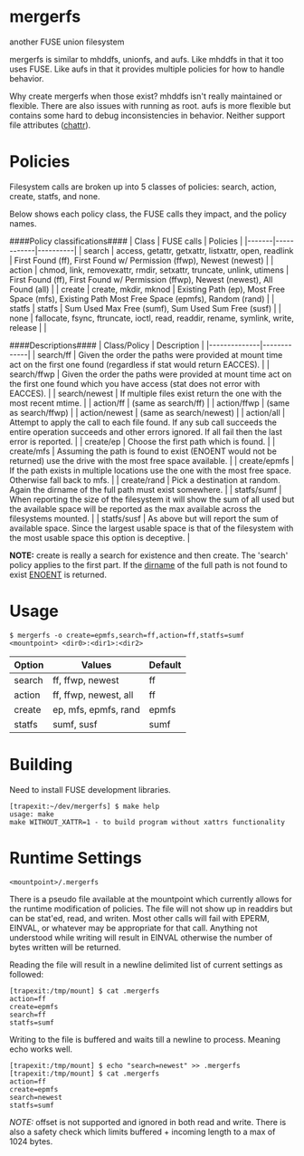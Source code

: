 mergerfs
========

another FUSE union filesystem

mergerfs is similar to mhddfs, unionfs, and aufs. Like mhddfs in that it too uses FUSE. Like aufs in that it provides multiple policies for how to handle behavior.

Why create mergerfs when those exist? mhddfs isn't really maintained or flexible. There are also issues with running as root. aufs is more flexible but contains some hard to debug inconsistencies in behavior. Neither support file attributes ([chattr](http://linux.die.net/man/1/chattr)).

Policies
========

Filesystem calls are broken up into 5 classes of policies: search, action, create, statfs, and none.

Below shows each policy class, the FUSE calls they impact, and the policy names.

####Policy classifications####
| Class | FUSE calls | Policies |
|-------|------------|----------|
| search | access, getattr, getxattr, listxattr, open, readlink  | First Found (ff), First Found w/ Permission (ffwp), Newest (newest) |
| action | chmod, link, removexattr, rmdir, setxattr, truncate, unlink, utimens | First Found (ff), First Found w/ Permission (ffwp), Newest (newest), All Found (all) |
| create | create, mkdir, mknod | Existing Path (ep), Most Free Space (mfs), Existing Path Most Free Space (epmfs), Random (rand) |
| statfs | statfs | Sum Used Max Free (sumf), Sum Used Sum Free (susf) |
| none   | fallocate, fsync, ftruncate, ioctl, read, readdir, rename, symlink, write, release | |

####Descriptions####
| Class/Policy | Description |
|--------------|-------------|
| search/ff | Given the order the paths were provided at mount time act on the first one found (regardless if stat would return EACCES). |
| search/ffwp | Given the order the paths were provided at mount time act on the first one found which you have access (stat does not error with EACCES). |
| search/newest | If multiple files exist return the one with the most recent mtime. |
| action/ff | (same as search/ff) |
| action/ffwp | (same as search/ffwp) |
| action/newest | (same as search/newest) |
| action/all | Attempt to apply the call to each file found. If any sub call succeeds the entire operation succeeds and other errors ignored. If all fail then the last error is reported. |
| create/ep | Choose the first path which is found. |
| create/mfs | Assuming the path is found to exist (ENOENT would not be returned) use the drive with the most free space available. |
| create/epmfs | If the path exists in multiple locations use the one with the most free space. Otherwise fall back to mfs. |
| create/rand | Pick a destination at random. Again the dirname of the full path must exist somewhere. |
| statfs/sumf | When reporting the size of the filesystem it will show the sum of all used but the available space will be reported as the max available across the filesystems mounted. |
| statfs/susf | As above but will report the sum of available space. Since the largest usable space is that of the filesystem with the most usable space this option is deceptive. |

**NOTE:** create is really a search for existence and then create. The 'search' policy applies to the first part. If the [dirname](http://linux.die.net/man/3/dirname) of the full path is not found to exist [ENOENT](http://linux.die.net/man/3/errno) is returned.

Usage
=====

```
$ mergerfs -o create=epmfs,search=ff,action=ff,statfs=sumf <mountpoint> <dir0>:<dir1>:<dir2>
```

| Option | Values | Default |
|--------|--------|---------|
| search | ff, ffwp, newest | ff |
| action | ff, ffwp, newest, all | ff |
| create | ep, mfs, epmfs, rand | epmfs |
| statfs | sumf, susf | sumf |

Building
========

Need to install FUSE development libraries.


```
[trapexit:~/dev/mergerfs] $ make help
usage: make
make WITHOUT_XATTR=1 - to build program without xattrs functionality
```

Runtime Settings
================

```
<mountpoint>/.mergerfs
```

There is a pseudo file available at the mountpoint which currently allows for the runtime modification of policies. The file will not show up in readdirs but can be stat'ed, read, and writen. Most other calls will fail with EPERM, EINVAL, or whatever may be appropriate for that call. Anything not understood while writing will result in EINVAL otherwise the number of bytes written will be returned.

Reading the file will result in a newline delimited list of current settings as followed:

```
[trapexit:/tmp/mount] $ cat .mergerfs
action=ff
create=epmfs
search=ff
statfs=sumf
```

Writing to the file is buffered and waits till a newline to process. Meaning echo works well.

```
[trapexit:/tmp/mount] $ echo "search=newest" >> .mergerfs
[trapexit:/tmp/mount] $ cat .mergerfs
action=ff
create=epmfs
search=newest
statfs=sumf
```

*NOTE:* offset is not supported and ignored in both read and write. There is also a safety check which limits buffered + incoming length to a max of 1024 bytes.
